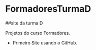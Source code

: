# FormadoresTurmaD

##site da turma D

Projetos do curso Formadores.

* Primeiro Site usando o GitHub.
